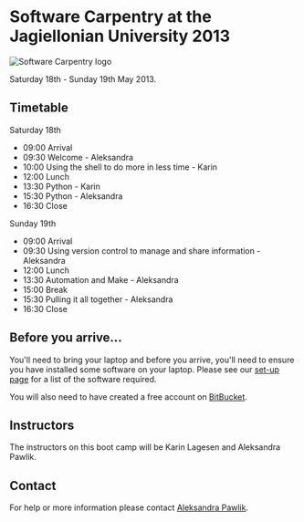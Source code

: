 # Software Carpentry at the Jagiellonian University 2013

![Software Carpentry logo](http://software-carpentry.org/img/software-carpentry-banner.png "Software Carpentry logo")

Saturday 18th - Sunday 19th May 2013.

## Timetable

Saturday 18th

* 09:00 Arrival
* 09:30 Welcome - Aleksandra
* 10:00 Using the shell to do more in less time - Karin
* 12:00 Lunch
* 13:30 Python - Karin
* 15:30 Python  - Aleksandra
* 16:30 Close 

Sunday 19th

* 09:00 Arrival
* 09:30 Using version control to manage and share information - Aleksandra
* 12:00 Lunch
* 13:30 Automation and Make - Aleksandra
* 15:00 Break
* 15:30 Pulling it all together - Aleksandra
* 16:30 Close


## Before you arrive...

You'll need to bring your laptop and before you arrive, you'll need to ensure you have installed some software on your laptop. Please see our [set-up page](Setup.md) for a list of the software required.

You will also need to have created a free account on [BitBucket](https://bitbucket.org/account/signup/).

## Instructors

The instructors on this boot camp will be  Karin Lagesen and Aleksandra Pawlik.

## Contact

For help or more information please contact [Aleksandra Pawlik](mailto:a.pawlik@software.ac.uk).
